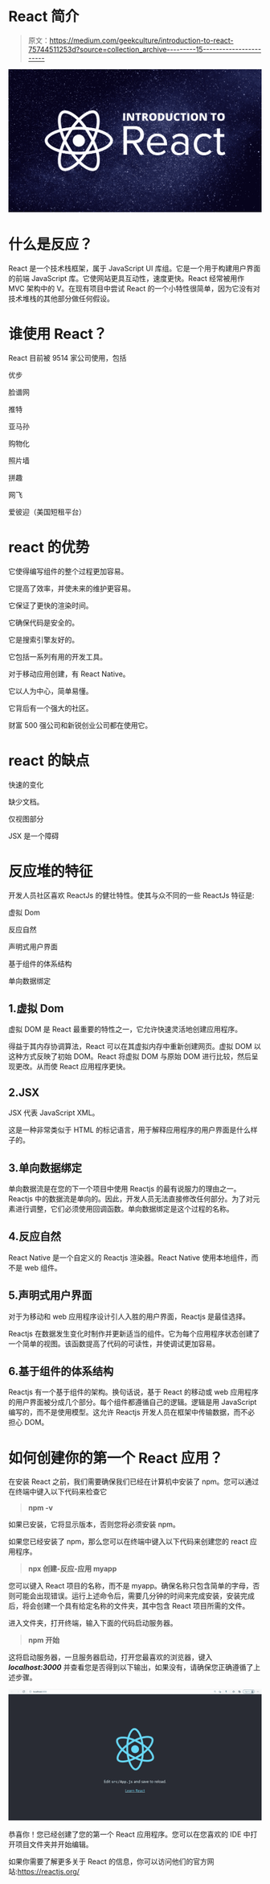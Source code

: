# React 简介

> 原文：<https://medium.com/geekculture/introduction-to-react-75744511253d?source=collection_archive---------15----------------------->

![](img/9d9985b5d8ee8711ca598f33ccd70815.png)

# 什么是反应？

React 是一个技术栈框架，属于 JavaScript UI 库组。它是一个用于构建用户界面的前端 JavaScript 库。它使网站更具互动性，速度更快。React 经常被用作 MVC 架构中的 V。在现有项目中尝试 React 的一个小特性很简单，因为它没有对技术堆栈的其他部分做任何假设。

# 谁使用 React？

React 目前被 9514 家公司使用，包括

优步

脸谱网

推特

亚马孙

购物化

照片墙

拼趣

网飞

爱彼迎（美国短租平台）

# react 的优势

它使得编写组件的整个过程更加容易。

它提高了效率，并使未来的维护更容易。

它保证了更快的渲染时间。

它确保代码是安全的。

它是搜索引擎友好的。

它包括一系列有用的开发工具。

对于移动应用创建，有 React Native。

它以人为中心，简单易懂。

它背后有一个强大的社区。

财富 500 强公司和新锐创业公司都在使用它。

# react 的缺点

快速的变化

缺少文档。

仅视图部分

JSX 是一个障碍

# 反应堆的特征

开发人员社区喜欢 ReactJs 的健壮特性。使其与众不同的一些 ReactJs 特征是:

虚拟 Dom

反应自然

声明式用户界面

基于组件的体系结构

单向数据绑定

## 1.虚拟 Dom

虚拟 DOM 是 React 最重要的特性之一，它允许快速灵活地创建应用程序。

得益于其内存协调算法，React 可以在其虚拟内存中重新创建网页。虚拟 DOM 以这种方式反映了初始 DOM。React 将虚拟 DOM 与原始 DOM 进行比较，然后呈现更改。从而使 React 应用程序更快。

## 2.JSX

JSX 代表 JavaScript XML。

这是一种非常类似于 HTML 的标记语言，用于解释应用程序的用户界面是什么样子的。

## 3.单向数据绑定

单向数据流是在您的下一个项目中使用 Reactjs 的最有说服力的理由之一。Reactjs 中的数据流是单向的。因此，开发人员无法直接修改任何部分。为了对元素进行调整，它们必须使用回调函数。单向数据绑定是这个过程的名称。

## 4.反应自然

React Native 是一个自定义的 Reactjs 渲染器。React Native 使用本地组件，而不是 web 组件。

## 5.声明式用户界面

对于为移动和 web 应用程序设计引人入胜的用户界面，Reactjs 是最佳选择。

Reactjs 在数据发生变化时制作并更新适当的组件。它为每个应用程序状态创建了一个简单的视图。该函数提高了代码的可读性，并使调试更加容易。

## 6.基于组件的体系结构

Reactjs 有一个基于组件的架构。换句话说，基于 React 的移动或 web 应用程序的用户界面被分成几个部分。每个组件都遵循自己的逻辑。逻辑是用 JavaScript 编写的，而不是使用模型。这允许 Reactjs 开发人员在框架中传输数据，而不必担心 DOM。

# 如何创建你的第一个 React 应用？

在安装 React 之前，我们需要确保我们已经在计算机中安装了 npm。您可以通过在终端中键入以下代码来检查它

> **npm -v**

如果已安装，它将显示版本，否则您将必须安装 npm。

如果您已经安装了 npm，那么您可以在终端中键入以下代码来创建您的 react 应用程序。

> **npx 创建-反应-应用 myapp**

您可以键入 React 项目的名称，而不是 myapp。确保名称只包含简单的字母，否则可能会出现错误。运行上述命令后，需要几分钟的时间来完成安装，安装完成后，将会创建一个具有给定名称的文件夹，其中包含 React 项目所需的文件。

进入文件夹，打开终端，输入下面的代码启动服务器。

> **npm 开始**

这将启动服务器，一旦服务器启动，打开您最喜欢的浏览器，键入 ***localhost:3000*** 并查看您是否得到以下输出，如果没有，请确保您正确遵循了上述步骤。

![](img/ab211d4a5d3e24c5600ae1b14c46d78a.png)

恭喜你！您已经创建了您的第一个 React 应用程序。您可以在您喜欢的 IDE 中打开项目文件夹并开始编辑。

如果你需要了解更多关于 React 的信息，你可以访问他们的官方网站:https://reactjs.org/